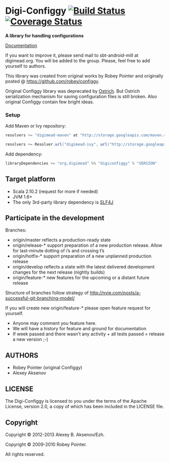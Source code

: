 Digi-Configgy [![Build Status](https://travis-ci.org/ezh/digi-configgy.png?branch=master)](https://travis-ci.org/ezh/digi-configgy) [![Coverage Status](https://coveralls.io/repos/ezh/digi-configgy/badge.png?branch=master)](https://coveralls.io/r/ezh/digi-configgy?branch=master)
=============

__A library for handling configurations__

[Documentation](https://github.com/twitter/ostrich)

If you want to improve it, please send mail to sbt-android-mill at digimead.org. You will be added to the group. Please, feel free to add yourself to authors.

This library was created from original works by Robey Pointer and originally posted @ <https://github.com/robey/configgy>.

Original Configgy library was deprecated by [Ostrich](https://github.com/twitter/ostrich). But Ostrich serialization mechanism for saving configuration files is still broken. Also original Configgy contain few bright ideas.

### Setup

Add Maven or Ivy repository:

```scala
resolvers += "digimead-maven" at "http://storage.googleapis.com/maven.repository.digimead.org/"
```

```scala
resolvers += Resolver.url("digimead-ivy", url("http://storage.googleapis.com/ivy.repository.digimead.org/"))(Resolver.defaultIvyPatterns)
```

Add dependency:

```scala
libraryDependencies += "org.digimead" %% "digiconfiggy" % "VERSION"
```

## Target platform

* Scala 2.10.2 (request for more if needed)
* JVM 1.6+
* The only 3rd-party library dependency is [SLF4J](http://www.slf4j.org/)

## Participate in the development ##

Branches:

* origin/master reflects a production-ready state
* origin/release-* support preparation of a new production release. Allow for last-minute dotting of i’s and crossing t’s
* origin/hotfix-* support preparation of a new unplanned production release
* origin/develop reflects a state with the latest delivered development changes for the next release (nightly builds)
* origin/feature-* new features for the upcoming or a distant future release

Structure of branches follow strategy of http://nvie.com/posts/a-successful-git-branching-model/

If you will create new origin/feature-* please open feature request for yourself.

* Anyone may comment you feature here.
* We will have a history for feature and ground for documentation
* If week passed and there wasn't any activity + all tests passed = release a new version ;-)

AUTHORS
-------

* Robey Pointer (original Configgy)
* Alexey Aksenov

LICENSE
-------

The Digi-Configgy is licensed to you under the terms of
the Apache License, version 2.0, a copy of which has been
included in the LICENSE file.

Copyright
---------

Copyright © 2012-2013 Alexey B. Aksenov/Ezh.

Copyright © 2009-2010 Robey Pointer.

All rights reserved.
